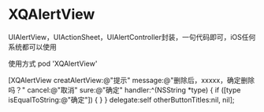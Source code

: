 # XQAlertView
UIAlertView，UIActionSheet，UIAlertController封装，一句代码即可，iOS任何系统都可以使用

使用方式 pod 'XQAlertView'

[XQAlertView creatAlertView:@"提示" message:@"删除后，xxxxx，确定删除吗？" cancel:@"取消" sure:@"确定" handler:^(NSString *type) {
        if ([type isEqualToString:@"确定"]) {
        }
} delegate:self otherButtonTitles:nil, nil];
